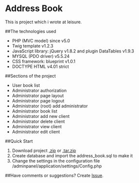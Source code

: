 # Address Book
This is project which i wrote at leisure.

##The technologies used
* PHP (MVC model) since v5.0
* Twig template v1.2.3
* JavaScript library: jQuery v1.8.2 and plugin DataTables v1.9.3
* MYSQL (PDO driver) v5.5.24
* CSS framework: blueprint v1.0.1
* DOCTYPE HTML v4.01 strict

##Sections of the project
* User book list
* Administrator authorization
* Administrator page layout
* Administrator page logout
* Administrator (root) add administrator
* Administrator book list
* Administrator add new client
* Administrator delete client
* Administrator view client
* Administrator edit client

##Quick Start
1. Download project [.zip](https://github.com/Nytla/address-book/archive/master.zip) or [.tar.zip](https://github.com/Nytla/address-book/archive/master.tar.gz)
2. Create database and import the address_book.sql to make it
3. Change the settings in the configuration file /adminpanel/application/settings/Config.php

##Have comments or suggestions?
Create [Issue](https://github.com/Nytla/address-book/issues).
